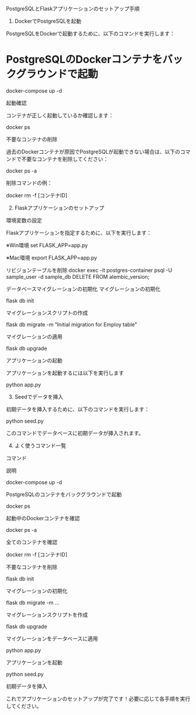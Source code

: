 PostgreSQLとFlaskアプリケーションのセットアップ手順

1. DockerでPostgreSQLを起動

PostgreSQLをDockerで起動するために、以下のコマンドを実行します：

# PostgreSQLのDockerコンテナをバックグラウンドで起動
docker-compose up -d

起動確認

コンテナが正しく起動しているか確認します：

docker ps

不要なコンテナの削除

過去のDockerコンテナが原因でPostgreSQLが起動できない場合は、以下のコマンドで不要なコンテナを削除してください：

docker ps -a

削除コマンドの例：

docker rm -f [コンテナID]

2. Flaskアプリケーションのセットアップ

環境変数の設定

Flaskアプリケーションを指定するために、以下を実行します：

※Win環境
set FLASK_APP=app.py

※Mac環境
export FLASK_APP=app.py

リビジョンテーブルを削除
docker exec -it postgres-container psql -U sample_user -d sample_db
DELETE FROM alembic_version;

データベースマイグレーションの初期化
マイグレーションの初期化

flask db init

マイグレーションスクリプトの作成

flask db migrate -m "Initial migration for Employ table"

マイグレーションの適用

flask db upgrade


アプリケーションの起動

アプリケーションを起動するには以下を実行します

python app.py



3. Seedでデータを挿入

初期データを挿入するために、以下のコマンドを実行します：

python seed.py

このコマンドでデータベースに初期データが挿入されます。

4. よく使うコマンド一覧

コマンド

説明

docker-compose up -d

PostgreSQLのコンテナをバックグラウンドで起動

docker ps

起動中のDockerコンテナを確認

docker ps -a

全てのコンテナを確認

docker rm -f [コンテナID]

不要なコンテナを削除

flask db init

マイグレーションの初期化

flask db migrate -m ...

マイグレーションスクリプトを作成

flask db upgrade

マイグレーションをデータベースに適用

python app.py

アプリケーションを起動

python seed.py

初期データを挿入

これでアプリケーションのセットアップが完了です！必要に応じて各手順を実行してください。
